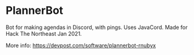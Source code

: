 # PlannerBot

Bot for making agendas in Discord, with pings. Uses JavaCord. Made for Hack The Northeast Jan 2021.

More info: https://devpost.com/software/plannerbot-rnubyx
